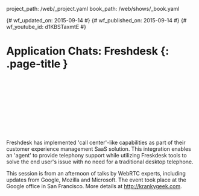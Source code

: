 project_path: /web/_project.yaml
book_path: /web/shows/_book.yaml

{# wf_updated_on: 2015-09-14 #}
{# wf_published_on: 2015-09-14 #}
{# wf_youtube_id: d1KBSTaxmtE #}

# Application Chats: Freshdesk {: .page-title }


<div class="video-wrapper">
  <iframe class="devsite-embedded-youtube-video" data-video-id="d1KBSTaxmtE"
          data-autohide="1" data-showinfo="0" frameborder="0" allowfullscreen>
  </iframe>
</div>

Freshdesk has implemented 'call center'-like capabilities as part of their customer experience management SaaS solution. This integration enables an 'agent' to provide telephony support while utilizing Freskdesk tools to solve the end user's issue with no need for a traditional desktop telephone.

This session is from an afternoon of talks by WebRTC experts, including updates from Google, Mozilla and Microsoft. The event took place at the Google office in San Francisco. More details at http://krankygeek.com.
